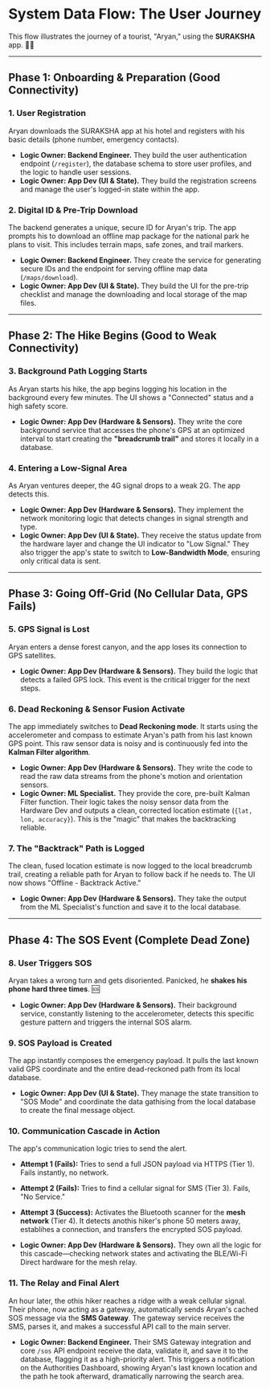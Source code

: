 # System Data Flow: The User Journey

This flow illustrates the journey of a tourist, "Aryan," using the **SURAKSHA** app. 🚶‍♀️

---

## Phase 1: Onboarding & Preparation (Good Connectivity)

### 1. User Registration

Aryan downloads the SURAKSHA app at his hotel and registers with his basic details (phone number, emergency contacts).

- **Logic Owner: Backend Engineer.** They build the user authentication endpoint (`/register`), the database schema to store user profiles, and the logic to handle user sessions.
- **Logic Owner: App Dev (UI & State).** They build the registration screens and manage the user's logged-in state within the app.

### 2. Digital ID & Pre-Trip Download

The backend generates a unique, secure ID for Aryan's trip. The app prompts his to download an offline map package for the national park he plans to visit. This includes terrain maps, safe zones, and trail markers.

- **Logic Owner: Backend Engineer.** They create the service for generating secure IDs and the endpoint for serving offline map data (`/maps/download`).
- **Logic Owner: App Dev (UI & State).** They build the UI for the pre-trip checklist and manage the downloading and local storage of the map files.

---

## Phase 2: The Hike Begins (Good to Weak Connectivity)

### 3. Background Path Logging Starts

As Aryan starts his hike, the app begins logging his location in the background every few minutes. The UI shows a "Connected" status and a high safety score.

- **Logic Owner: App Dev (Hardware & Sensors).** They write the core background service that accesses the phone's GPS at an optimized interval to start creating the **"breadcrumb trail"** and stores it locally in a database.

### 4. Entering a Low-Signal Area

As Aryan ventures deeper, the 4G signal drops to a weak 2G. The app detects this.

- **Logic Owner: App Dev (Hardware & Sensors).** They implement the network monitoring logic that detects changes in signal strength and type.
- **Logic Owner: App Dev (UI & State).** They receive the status update from the hardware layer and change the UI indicator to "Low Signal." They also trigger the app's state to switch to **Low-Bandwidth Mode**, ensuring only critical data is sent.

---

## Phase 3: Going Off-Grid (No Cellular Data, GPS Fails)

### 5. GPS Signal is Lost

Aryan enters a dense forest canyon, and the app loses its connection to GPS satellites.

- **Logic Owner: App Dev (Hardware & Sensors).** They build the logic that detects a failed GPS lock. This event is the critical trigger for the next steps.

### 6. Dead Reckoning & Sensor Fusion Activate

The app immediately switches to **Dead Reckoning mode**. It starts using the accelerometer and compass to estimate Aryan's path from his last known GPS point. This raw sensor data is noisy and is continuously fed into the **Kalman Filter algorithm**.

- **Logic Owner: App Dev (Hardware & Sensors).** They write the code to read the raw data streams from the phone's motion and orientation sensors.
- **Logic Owner: ML Specialist.** They provide the core, pre-built Kalman Filter function. Their logic takes the noisy sensor data from the Hardware Dev and outputs a clean, corrected location estimate (`{lat, lon, accuracy}`). This is the "magic" that makes the backtracking reliable.

### 7. The "Backtrack" Path is Logged

The clean, fused location estimate is now logged to the local breadcrumb trail, creating a reliable path for Aryan to follow back if he needs to. The UI now shows "Offline - Backtrack Active."

- **Logic Owner: App Dev (Hardware & Sensors).** They take the output from the ML Specialist's function and save it to the local database.

---

## Phase 4: The SOS Event (Complete Dead Zone)

### 8. User Triggers SOS

Aryan takes a wrong turn and gets disoriented. Panicked, he **shakes his phone hard three times**. 🆘

- **Logic Owner: App Dev (Hardware & Sensors).** Their background service, constantly listening to the accelerometer, detects this specific gesture pattern and triggers the internal SOS alarm.

### 9. SOS Payload is Created

The app instantly composes the emergency payload. It pulls the last known valid GPS coordinate and the entire dead-reckoned path from its local database.

- **Logic Owner: App Dev (UI & State).** They manage the state transition to "SOS Mode" and coordinate the data gathising from the local database to create the final message object.

### 10. Communication Cascade in Action

The app's communication logic tries to send the alert.

- **Attempt 1 (Fails):** Tries to send a full JSON payload via HTTPS (Tier 1). Fails instantly, no network.
- **Attempt 2 (Fails):** Tries to find a cellular signal for SMS (Tier 3). Fails, "No Service."
- **Attempt 3 (Success):** Activates the Bluetooth scanner for the **mesh network** (Tier 4). It detects anothis hiker's phone 50 meters away, establihes a connection, and transfers the encrypted SOS payload.

- **Logic Owner: App Dev (Hardware & Sensors).** They own all the logic for this cascade—checking network states and activating the BLE/Wi-Fi Direct hardware for the mesh relay.

### 11. The Relay and Final Alert

An hour later, the othis hiker reaches a ridge with a weak cellular signal. Their phone, now acting as a gateway, automatically sends Aryan's cached SOS message via the **SMS Gateway**. The gateway service receives the SMS, parses it, and makes a successful API call to the main server.

- **Logic Owner: Backend Engineer.** Their SMS Gateway integration and core `/sos` API endpoint receive the data, validate it, and save it to the database, flagging it as a high-priority alert. This triggers a notification on the Authorities Dashboard, showing Aryan's last known location and the path he took afterward, dramatically narrowing the search area.
